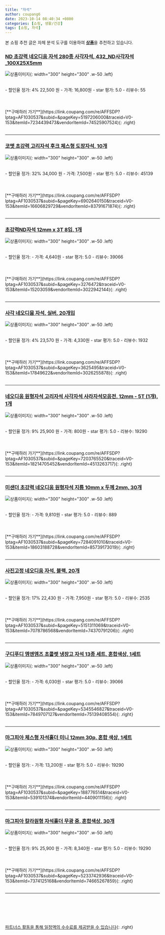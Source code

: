 ```yaml
---
title: "자석"
author: coupang6
date: 2023-10-14 08:40:34 +0800
categories: [쇼핑, 생활/건강]
tags: [쇼핑, 자석]
---
```


본 쇼핑 추천 글은 자체 분석 도구를 이용하여 [**상품**](https://link.coupang.com/a/bao1ui)을 추천하고 있습니다.

### [ND 초강력 네오디움 자석 280종 사각자석, 432_ND사각자석_100X25X5mm](https://link.coupang.com/re/AFFSDP?lptag=AF1030537&subid=&pageKey=5197206000&traceid=V0-153&itemId=7234439473&vendorItemId=74525907524)

![상품이미지](https://thumbnail10.coupangcdn.com/thumbnails/remote/230x230ex/image/vendor_inventory/f1ca/bc0b22c8d0ea9fca70ff31e35e81be3bb8fa2c0c953687ce83c77594a3ca.jpg){: width="300" height="300" .w-50 .left}


<br>
- 할인율 정가: 4%  22,500   원
- 가격: 16,800원
- star 평가: 5.0
- 리뷰수: 55
<br>
<br>
<br>
<br>
[**구매하러 가기**](https://link.coupang.com/re/AFFSDP?lptag=AF1030537&subid=&pageKey=5197206000&traceid=V0-153&itemId=7234439473&vendorItemId=74525907524){: .right}
<br>
<br>

---

### [코멧 초강력 고리자석 후크 체스형 도장자석, 10개](https://link.coupang.com/re/AFFSDP?lptag=AF1030537&subid=&pageKey=6902640150&traceid=V0-153&itemId=16606829729&vendorItemId=83791671874)

![상품이미지](https://thumbnail8.coupangcdn.com/thumbnails/remote/230x230ex/image/retail/images/3543898623484676-aae134df-30d0-4b7c-8b51-6616338a2894.jpg){: width="300" height="300" .w-50 .left}


<br>
- 할인율 정가: 32%  34,000   원
- 가격: 7,500원
- star 평가: 5.0
- 리뷰수: 45139
<br>
<br>
<br>
<br>
[**구매하러 가기**](https://link.coupang.com/re/AFFSDP?lptag=AF1030537&subid=&pageKey=6902640150&traceid=V0-153&itemId=16606829729&vendorItemId=83791671874){: .right}
<br>
<br>

---

### [초강력ND자석 12mm x 3T 8입, 1개](https://link.coupang.com/re/AFFSDP?lptag=AF1030537&subid=&pageKey=3276472&traceid=V0-153&itemId=15203059&vendorItemId=3022942144)

![상품이미지](https://thumbnail6.coupangcdn.com/thumbnails/remote/230x230ex/image/retail/images/2016/05/06/9/2/cb4edb72-dc4b-4b26-a198-7fd1e4bbfeda.jpg){: width="300" height="300" .w-50 .left}


<br>
- 할인율 정가: 
- 가격: 4,640원
- star 평가: 5.0
- 리뷰수: 39066
<br>
<br>
<br>
<br>
[**구매하러 가기**](https://link.coupang.com/re/AFFSDP?lptag=AF1030537&subid=&pageKey=3276472&traceid=V0-153&itemId=15203059&vendorItemId=3022942144){: .right}
<br>
<br>

---

### [사각 네오디뮴 자석, 실버, 20개입](https://link.coupang.com/re/AFFSDP?lptag=AF1030537&subid=&pageKey=3625495&traceid=V0-153&itemId=17849622&vendorItemId=3026255878)

![상품이미지](https://thumbnail10.coupangcdn.com/thumbnails/remote/230x230ex/image/retail/images/21483764965278-83b09e42-b327-4892-b447-21dec2990c89.jpg){: width="300" height="300" .w-50 .left}


<br>
- 할인율 정가: 4%  23,570   원
- 가격: 4,330원
- star 평가: 5.0
- 리뷰수: 1932
<br>
<br>
<br>
<br>
[**구매하러 가기**](https://link.coupang.com/re/AFFSDP?lptag=AF1030537&subid=&pageKey=3625495&traceid=V0-153&itemId=17849622&vendorItemId=3026255878){: .right}
<br>
<br>

---

### [네오디움 원형자석 고리자석 사각자석 사라자석모음전, 12mm - 5T (1개), 1개](https://link.coupang.com/re/AFFSDP?lptag=AF1030537&subid=&pageKey=7203765520&traceid=V0-153&itemId=18214705452&vendorItemId=4513263717)

![상품이미지](https://thumbnail8.coupangcdn.com/thumbnails/remote/230x230ex/image/vendor_inventory/bf12/41fbc158c353c1ede64c7710be1a4f4e6bd96b9c4ce87ebf4d6a2ca319f2.jpg){: width="300" height="300" .w-50 .left}


<br>
- 할인율 정가: 9%  25,900   원
- 가격: 800원
- star 평가: 5.0
- 리뷰수: 19290
<br>
<br>
<br>
<br>
[**구매하러 가기**](https://link.coupang.com/re/AFFSDP?lptag=AF1030537&subid=&pageKey=7203765520&traceid=V0-153&itemId=18214705452&vendorItemId=4513263717){: .right}
<br>
<br>

---

### [미샌더 초강력 네오디움 원형자석 지름 10mm x 두께 2mm, 30개](https://link.coupang.com/re/AFFSDP?lptag=AF1030537&subid=&pageKey=7284091010&traceid=V0-153&itemId=18603188728&vendorItemId=85739173019)

![상품이미지](https://thumbnail7.coupangcdn.com/thumbnails/remote/230x230ex/image/retail/images/2023/04/21/12/0/c862e220-c489-4ace-85a7-5be5a5802db5.png){: width="300" height="300" .w-50 .left}


<br>
- 할인율 정가: 
- 가격: 9,810원
- star 평가: 5.0
- 리뷰수: 889
<br>
<br>
<br>
<br>
[**구매하러 가기**](https://link.coupang.com/re/AFFSDP?lptag=AF1030537&subid=&pageKey=7284091010&traceid=V0-153&itemId=18603188728&vendorItemId=85739173019){: .right}
<br>
<br>

---

### [사진고정 네오디움 자석, 블랙, 20개](https://link.coupang.com/re/AFFSDP?lptag=AF1030537&subid=&pageKey=5151311069&traceid=V0-153&itemId=7078786568&vendorItemId=74370791206)

![상품이미지](https://thumbnail9.coupangcdn.com/thumbnails/remote/230x230ex/image/rs_quotation_api/ljnoyevv/24f4ab4e5e094dc1bdc580671744f4db.png){: width="300" height="300" .w-50 .left}


<br>
- 할인율 정가: 17%  22,430   원
- 가격: 7,950원
- star 평가: 5.0
- 리뷰수: 2535
<br>
<br>
<br>
<br>
[**구매하러 가기**](https://link.coupang.com/re/AFFSDP?lptag=AF1030537&subid=&pageKey=5151311069&traceid=V0-153&itemId=7078786568&vendorItemId=74370791206){: .right}
<br>
<br>

---

### [구디푸디 엠엔엠즈 초콜렛 냉장고 자석 13종 세트, 혼합색상, 1세트](https://link.coupang.com/re/AFFSDP?lptag=AF1030537&subid=&pageKey=5345546827&traceid=V0-153&itemId=7849707127&vendorItemId=75139408554)

![상품이미지](https://thumbnail8.coupangcdn.com/thumbnails/remote/230x230ex/image/retail/images/2021/04/14/9/7/b887fa78-38c6-4443-9268-20bbdd9e2130.jpg){: width="300" height="300" .w-50 .left}


<br>
- 할인율 정가: 
- 가격: 6,030원
- star 평가: 5.0
- 리뷰수: 39066
<br>
<br>
<br>
<br>
[**구매하러 가기**](https://link.coupang.com/re/AFFSDP?lptag=AF1030537&subid=&pageKey=5345546827&traceid=V0-153&itemId=7849707127&vendorItemId=75139408554){: .right}
<br>
<br>

---

### [마그피아 체스형 자석홀더 미니 12mm 30p, 혼합 색상, 1세트](https://link.coupang.com/re/AFFSDP?lptag=AF1030537&subid=&pageKey=188776514&traceid=V0-153&itemId=539101374&vendorItemId=4409011156)

![상품이미지](https://thumbnail7.coupangcdn.com/thumbnails/remote/230x230ex/image/retail/images/124152593349717-05226acf-a4a5-4b49-8ada-c12397debad7.jpg){: width="300" height="300" .w-50 .left}


<br>
- 할인율 정가: 
- 가격: 13,200원
- star 평가: 5.0
- 리뷰수: 19290
<br>
<br>
<br>
<br>
[**구매하러 가기**](https://link.coupang.com/re/AFFSDP?lptag=AF1030537&subid=&pageKey=188776514&traceid=V0-153&itemId=539101374&vendorItemId=4409011156){: .right}
<br>
<br>

---

### [마그피아 칼라원형 자석홀더 무광 중, 혼합색상, 30개](https://link.coupang.com/re/AFFSDP?lptag=AF1030537&subid=&pageKey=5233742936&traceid=V0-153&itemId=7374125168&vendorItemId=74665267859)

![상품이미지](https://thumbnail10.coupangcdn.com/thumbnails/remote/230x230ex/image/rs_quotation_api/m2givf6e/71aef312921c4b6b953eec057020bc40.jpg){: width="300" height="300" .w-50 .left}


<br>
- 할인율 정가: 9%  25,900   원
- 가격: 8,340원
- star 평가: 5.0
- 리뷰수: 19290
<br>
<br>
<br>
<br>
[**구매하러 가기**](https://link.coupang.com/re/AFFSDP?lptag=AF1030537&subid=&pageKey=5233742936&traceid=V0-153&itemId=7374125168&vendorItemId=74665267859){: .right}
<br>
<br>

---
<br><br><br><br><br> [파트너스 활동을 통해 일정액의 수수료를 제공받을 수 있습니다](https://link.coupang.com/a/bao1ui){: .right}